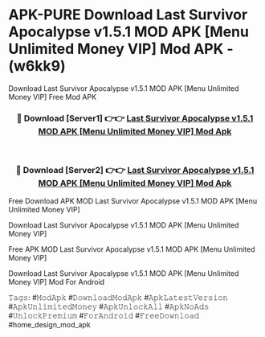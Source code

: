 # APK-PURE Download Last Survivor Apocalypse v1.5.1 MOD APK [Menu Unlimited Money VIP] Mod APK - (w6kk9)
Download Last Survivor Apocalypse v1.5.1 MOD APK [Menu Unlimited Money VIP] Free Mod APK

<div align="center">
<h3>🔴 Download [Server1] 👉👉 <a href="https://apk-comot.site?title=Last_Survivor_Apocalypse_v1.5.1_MOD_APK_[Menu_Unlimited_Money_VIP]">Last Survivor Apocalypse v1.5.1 MOD APK [Menu Unlimited Money VIP] Mod Apk</a></h3><br>

<h3>🔴 Download [Server2] 👉👉 <a href="https://apk-comot.site?title=Last_Survivor_Apocalypse_v1.5.1_MOD_APK_[Menu_Unlimited_Money_VIP]">Last Survivor Apocalypse v1.5.1 MOD APK [Menu Unlimited Money VIP] Mod Apk</a></h3>
</div>


Free Download APK MOD Last Survivor Apocalypse v1.5.1 MOD APK [Menu Unlimited Money VIP]

Download Last Survivor Apocalypse v1.5.1 MOD APK [Menu Unlimited Money VIP] 

Free APK MOD Last Survivor Apocalypse v1.5.1 MOD APK [Menu Unlimited Money VIP] 

Download Last Survivor Apocalypse v1.5.1 MOD APK [Menu Unlimited Money VIP] Mod For Android

𝚃𝚊𝚐𝚜: #𝙼𝚘𝚍𝙰𝚙𝚔 #𝙳𝚘𝚠𝚗𝚕𝚘𝚊𝚍𝙼𝚘𝚍𝙰𝚙𝚔 #𝙰𝚙𝚔𝙻𝚊𝚝𝚎𝚜𝚝𝚅𝚎𝚛𝚜𝚒𝚘𝚗 #𝙰𝚙𝚔𝚄𝚗𝚕𝚒𝚖𝚒𝚝𝚎𝚍𝙼𝚘𝚗𝚎𝚢 #𝙰𝚙𝚔𝚄𝚗𝚕𝚘𝚌𝚔𝙰𝚕𝚕 #𝙰𝚙𝚔𝙽𝚘𝙰𝚍𝚜 #𝚄𝚗𝚕𝚘𝚌𝚔𝙿𝚛𝚎𝚖𝚒𝚞𝚖 #𝙵𝚘𝚛𝙰𝚗𝚍𝚛𝚘𝚒𝚍 #𝙵𝚛𝚎𝚎𝙳𝚘𝚠𝚗𝚕𝚘𝚊𝚍 #home_design_mod_apk